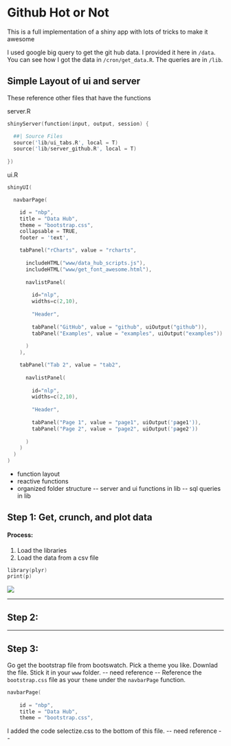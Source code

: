 # Github Hot or Not
This is a full implementation of a shiny app with lots of tricks to make it awesome

I used google big query to get the git hub data. I provided it here in `/data`. You can see how I got the data in `/cron/get_data.R`. The queries are in `/lib`.

## Simple Layout of ui and server
These reference other files that have the functions

server.R
```s
shinyServer(function(input, output, session) {

  ##| Source Files
  source('lib/ui_tabs.R', local = T)
  source('lib/server_github.R', local = T)
  
})

```

ui.R
```s
shinyUI(

  navbarPage(

    id = "nbp",
    title = "Data Hub", 
    theme = "bootstrap.css",
    collapsable = TRUE,
    footer = 'text',

    tabPanel("rCharts", value = "rcharts",
      
      includeHTML("www/data_hub_scripts.js"),
      includeHTML("www/get_font_awesome.html"),
      
      navlistPanel(
        
        id="nlp",
        widths=c(2,10),
        
        "Header",
        
        tabPanel("GitHub", value = "github", uiOutput("github")),
        tabPanel("Examples", value = "examples", uiOutput("examples"))
    
      )
    ),

    tabPanel("Tab 2", value = "tab2",
      
      navlistPanel(
        
        id="nlp",
        widths=c(2,10),
        
        "Header",
        
        tabPanel("Page 1", value = "page1", uiOutput('page1')),
        tabPanel("Page 2", value = "page2", uiOutput('page2'))
    
      )
    )
  )
)
```

- function layout 
- reactive functions
- organized folder structure
-- server and ui functions in lib
-- sql queries in lib


## Step 1: Get, crunch, and plot data
#### Process:
1. Load the libraries
1. Load the data from a csv file

```s
library(plyr)
print(p)
```
![](www/step_1.png?raw=true)

----
## Step 2: 


----
## Step 3: 


Go get the bootstrap file from bootswatch. Pick a theme you like. Downlad the file. Stick it in your `www` folder.
-- need reference --
Reference the `bootstrap.css` file as your `theme` under the `navbarPage` function.
```s
navbarPage(
  
    id = "nbp",
    title = "Data Hub", 
    theme = "bootstrap.css",
```

I added the code selectize.css to the bottom of this file. 
-- need reference --






